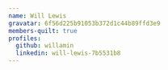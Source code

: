 ```yaml
---
name: Will Lewis
gravatar: 6f56d225b91053b372d1c44b89ffd3e9
members-quilt: true
profiles:
  github: willamin
  linkedin: will-lewis-7b5531b8
---
```

